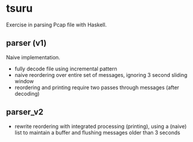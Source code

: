 
# tsuru

Exercise in parsing Pcap file with Haskell.

## parser (v1)

Naive implementation.

- fully decode file using incremental pattern
- naive reordering over entire set of messages, ignoring 3 second sliding window
- reordering and printing require two passes through messages (after decoding)

## parser_v2

- rewrite reordering with integrated processing (printing), using a (naive) list to maintain a buffer and flushing messages older than 3 seconds


